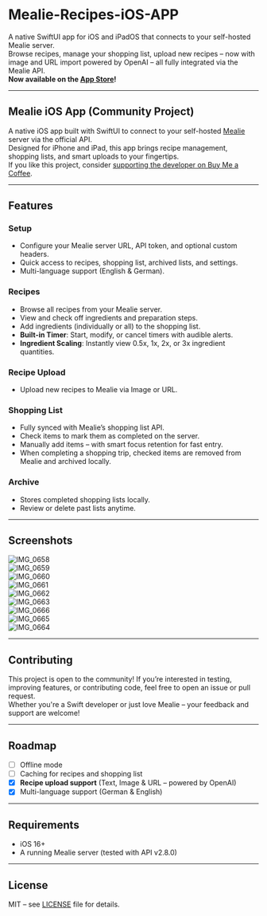 # Mealie-Recipes-iOS-APP

A native SwiftUI app for iOS and iPadOS that connects to your self-hosted Mealie server.  
Browse recipes, manage your shopping list, upload new recipes – now with image and URL import powered by OpenAI – all fully integrated via the Mealie API.  
**Now available on the [App Store](https://apps.apple.com/us/app/mealie-recipes/id6745433997)!**

---

## Mealie iOS App (Community Project)

A native iOS app built with SwiftUI to connect to your self-hosted [Mealie](https://github.com/mealie-recipes/mealie) server via the official API.  
Designed for iPhone and iPad, this app brings recipe management, shopping lists, and smart uploads to your fingertips.  
If you like this project, consider [supporting the developer on Buy Me a Coffee](https://buymeacoffee.com/walfrosch92).

---

## Features

### Setup
- Configure your Mealie server URL, API token, and optional custom headers.
- Quick access to recipes, shopping list, archived lists, and settings.
- Multi-language support (English & German).

### Recipes
- Browse all recipes from your Mealie server.
- View and check off ingredients and preparation steps.
- Add ingredients (individually or all) to the shopping list.
- **Built-in Timer**: Start, modify, or cancel timers with audible alerts.
- **Ingredient Scaling**: Instantly view 0.5x, 1x, 2x, or 3x ingredient quantities.

### Recipe Upload
- Upload new recipes to Mealie via Image or URL.

### Shopping List
- Fully synced with Mealie’s shopping list API.
- Check items to mark them as completed on the server.
- Manually add items – with smart focus retention for fast entry.
- When completing a shopping trip, checked items are removed from Mealie and archived locally.

### Archive
- Stores completed shopping lists locally.
- Review or delete past lists anytime.

---

## Screenshots

![IMG_0658](https://github.com/user-attachments/assets/7bc8224f-9fab-4c9d-a52b-a2fd5d7d6553)  
![IMG_0659](https://github.com/user-attachments/assets/24b6a472-652b-437f-b0eb-c8739ef2a031)  
![IMG_0660](https://github.com/user-attachments/assets/a9d93e50-10e5-48e1-b271-3fe8b4b7a8b4)  
![IMG_0661](https://github.com/user-attachments/assets/b67e8870-1c5d-43ff-978e-f1eca8bd422a)  
![IMG_0662](https://github.com/user-attachments/assets/afea89fe-fb49-4481-9cbe-29cb359bd633)  
![IMG_0663](https://github.com/user-attachments/assets/a31ba44f-0a72-4220-bf7a-ee23273d8dee)  
![IMG_0666](https://github.com/user-attachments/assets/a9ed0310-97fc-4afd-9b93-5b0ccc03dc45)  
![IMG_0665](https://github.com/user-attachments/assets/bf286227-91f5-4ad5-b192-c1ef213260f0)  
![IMG_0664](https://github.com/user-attachments/assets/529ef002-8cea-4ce9-abdb-8c76524b9895)

---

## Contributing

This project is open to the community! If you’re interested in testing, improving features, or contributing code, feel free to open an issue or pull request.  
Whether you're a Swift developer or just love Mealie – your feedback and support are welcome!

---

## Roadmap

- [ ] Offline mode  
- [ ] Caching for recipes and shopping list  
- [x] **Recipe upload support** (Text, Image & URL – powered by OpenAI)  
- [x] Multi-language support (German & English)

---

## Requirements

- iOS 16+  
- A running Mealie server (tested with API v2.8.0)

---

## License

MIT – see [LICENSE](LICENSE) file for details.
